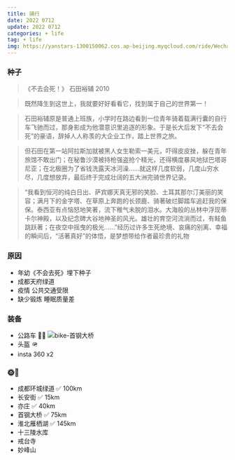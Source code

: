 ```yaml
---
title: 骑行
date: 2022 0712
update: 2022 0712
categories: + life
tag: + life
img: https://yanstars-1300150062.cos.ap-beijing.myqcloud.com/ride/WechatIMG10.jpeg
---
```


### 种子

> 《不去会死！》 石田裕辅 2010

> 既然降生到这世上，我就要好好看看它，找到属于自己的世界第一！

> 石田裕辅原是普通上班族，小学时在路边看到一位青年骑着载满行囊的自行车飞驰而过，那身影成为他潜意识里追逐的形象。于是长大后发下“不去会死”的豪语，辞掉人人称羡的大企业工作，踏上世界之旅。

> 但石田在第一站阿拉斯加就被黑人女生勒索一美元，吓得皮皮挫，躲在青年旅馆不敢出门；在秘鲁沙漠被持枪强盗抢个精光，还得横度暴风地狱巴塔哥尼亚；在北极圈为了省钱洗露天冰河澡……就这样几度软弱，几度山穷水尽，几度想放弃，最后终于完成壮阔的五大洲完骑世界记录。

> “我看到恒河的纯白日出、萨宾娜天真无邪的笑脸、土耳其那尔汀美丽的笑容；满月下的金字塔、在草原上奔跑的长颈鹿、骑著破烂脚踏车追赶我的保保。泰西亚有点恼怒地笑著，流下稚气未脱的泪水。大海般的丛林中浮现蒂卡尔神殿，以及纪念碑大谷地神圣的风光。雄壮的育空河流淌而过，有鲑鱼跳跃著；在夜空中摇曳的极光……”经历过许多生死绝境、哀痛的别离、幸福的瞬间后，“活著真好”的体悟，是梦想带给作者最珍贵的礼物

### 原因

- 年幼《不会去死》埋下种子
- 成都天府绿道
- 疫情 公共交通受限
- 缺少锻炼 睡眠质量差

### 装备

- 公路车 🚴‍♀️  ![bike-首钢大桥](https://yanstars-1300150062.cos.ap-beijing.myqcloud.com/ride/IMG_20220715_210208.jpg)
- 头盔 🪖
- insta 360 x2

### 🌞🌛

- 成都环城绿道 ✅ 100km
- 长安街 ✅ 15km
- 亦庄 ✅ 40km
- 首钢大桥 ✅ 75km
- 淮北雁栖湖 ✅ 145km
- 十三陵水库
- 戒台寺
- 妙峰山
